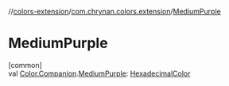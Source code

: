 //[colors-extension](../../index.md)/[com.chrynan.colors.extension](index.md)/[MediumPurple](-medium-purple.md)

# MediumPurple

[common]\
val [Color.Companion](../../../colors-core/colors-core/com.chrynan.colors/-color/-companion/index.md).[MediumPurple](-medium-purple.md): [HexadecimalColor](../../../colors-core/colors-core/com.chrynan.colors/-hexadecimal-color/index.md)
